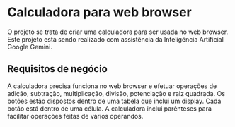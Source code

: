 # Calculadora para web browser

O projeto se trata de criar uma calculadora para ser usada no web browser. Este projeto está sendo realizado com assistência da Inteligência Artificial Google Gemini.

## Requisitos de negócio
A calculadora precisa funciona no web browser e efetuar operações de adição, subtração, multiplicação, divisão, potenciação e raiz quadrada. 
Os botões estão dispostos dentro de uma tabela que inclui um display. Cada botão está dentro de uma célula. A calculadora inclui parênteses para facilitar operações feitas de vários operandos.